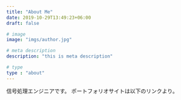 ```yaml
---
title: "About Me"
date: 2019-10-29T13:49:23+06:00
draft: false

# image
image: "imgs/author.jpg"

# meta description
description: "this is meta description"

# type
type : "about"
---
```


信号処理エンジニアです。
ポートフォリオサイトは以下のリンクより。
